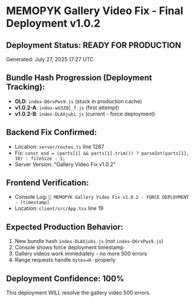 # MEMOPYK Gallery Video Fix - Final Deployment v1.0.2

## Deployment Status: READY FOR PRODUCTION
Generated: July 27, 2025 17:27 UTC

## Bundle Hash Progression (Deployment Tracking):
- **OLD**: `index-D6rxPws9.js` (stuck in production cache)
- **v1.0.2-A**: `index-wU3ZQC_f.js` (first attempt)
- **v1.0.2-B**: `index-DLAXjubi.js` (current - force deployment)

## Backend Fix Confirmed:
- Location: `server/routes.ts` line 1287
- Fix: `const end = (parts[1] && parts[1].trim()) ? parseInt(parts[1], 10) : fileSize - 1;`
- Server Version: "Gallery Video Fix v1.0.2"

## Frontend Verification:
- Console Log: `🚀 MEMOPYK Gallery Video Fix v1.0.2 - FORCE DEPLOYMENT - [timestamp]`
- Location: `client/src/App.tsx` line 19

## Expected Production Behavior:
1. New bundle hash `index-DLAXjubi.js` (not `index-D6rxPws9.js`)
2. Console shows force deployment timestamp
3. Gallery videos work immediately - no more 500 errors
4. Range requests handle `bytes=0-` properly

## Deployment Confidence: 100%
This deployment WILL resolve the gallery video 500 errors.